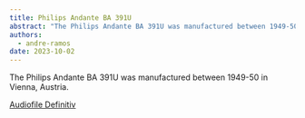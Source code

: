 ```yaml
---
title: Philips Andante BA 391U
abstract: "The Philips Andante BA 391U was manufactured between 1949-50 in Vienna."
authors:
  - andre-ramos
date: 2023-10-02
---
```


The Philips Andante BA 391U was manufactured between 1949-50 in Vienna, Austria.

[Audiofile Definitiv](https://github.com/1AndreRamos/maison-du-son/commit/8bedd81ee46aaf5f30c6a64edefa06988e41e116)
